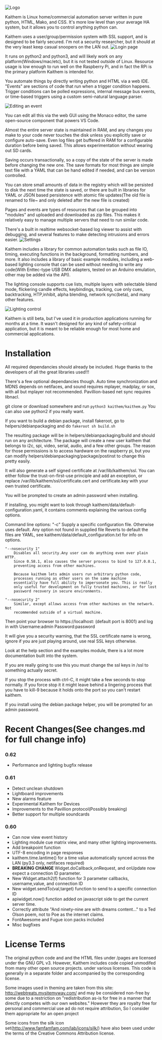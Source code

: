 ![Logo](kaithem/data/static/img/klogoapr22.jpg)

Kaithem is Linux home/commercial automation server written in pure python, HTML, Mako, and CSS. It's more low level than your average HA system, but it allows you to control anything python can.

Kaithem uses a user/group/permission system with SSL support, and is designed to be fairly secured.
I'm not a security researcher, but it should at the very least keep casual snoopers on the LAN out.
![Login page](screenshots/login.png)


It runs on python2 and python3, and will likely work on any platform(Windows/mac/etc), but it is not tested outside of Linux. Resource usage is low enough to run well on the Raspberry Pi, and in fact the RPi is the primary platform Kaithem is intended for.

You automate things by directly writing python and HTML via a web IDE. "Events" are sections of code that run when a trigger condition happens. Trigger conditions can be polled expressions, internal message bus
events, or time-based triggers using a custom semi-natural language parser.

![Editing an event](screenshots/edit-event.jpg)

You can edit all this via the web GUI using the Monaco editor, the same open-source component that powers
VS Code.

Almost the entire server state is maintained in RAM, and any changes you make to your code never touches the disk unless you explicitly save or configure auto-save. Even log files get buffered in RAM for a configurable duration before being saved. This allows experimentation without wearing out SD cards.

Saving occurs transactionally, so a copy of the state of the server is made before changing the new one. The save formats for most things are simple text file with a YAML that can be hand edited if needed, and can be version controlled.



You can store small amounts of data in the registry which will be persisted to disk the next time the state is saved, or there are built in libraries for YAML or JSON based persistence with atomic file updates(The old file is renamed to file~ and only deleted after the new file is created)

Pages and events are types of resources that can be grouped into "modules" and uploaded and downloaded as zip files. This makes it relatively easy to manage multiple servers that need to run similar code.

There's a built in realtime websocket-based log viewer to assist with debugging, and several features to
make detecting intrusions and errors easier.
![Settings](screenshots/settings.jpg)

Kaithem includes a library for common automation tasks such as file IO, timing, executing functions in the background, formatting numbers, and more. It also includes a library of basic example modules, including a
web-based lighting console that can be used without needing to write any code(With Enttec-type USB DMX adapters, tested on an Arduino emulation, other may be added via the API).

The lighting console supports cue lists, multiple layers with selectable blend mode, flickering candle effects, keybindings, tracking, cue only cues, backtracking, HTP,inhibit, alpha blending, network sync(beta), and many other features.

![Lighting control](screenshots/lighting.jpg)

Kaithem is still beta, but I've used it in production applications running for months at a time. It wasn't
designed for any kind of safety-critical application, but it is meant to be reliable enough for most home and commercial applications.

Installation
============

All required dependancies should already be included. Huge thanks to the developers of all the great libraries used!!!

There's a few optional dependancies though. Auto time synchronization and MDNS depends on netifaces, and sound requires mplayer, madplay, or sox, with all but mplayer not recommended. Pavillion-based net sync requires libnacl.

git clone or download somewhere and run `python3 kaithem/kaithem.py`
You can also use python2 if you really want.

If you want to build a debian package, install fakeroot, go to helpers/debianpackaging and do
`fakeroot sh build.sh`

The resulting package will be in helpers/debianpackaging/build and should run on any architecture.
The package will create a new user kaithem that belongs to i2c, spi, video, serial, audio, and a few other
groups. The reason for those permissions is to access hardware on the raspberry pi, but you can
modify helpers/debianpackaging/package/postinst to change this pretty easily.

It will also generate a self signed certificate at /var/lib/kaithem/ssl. You can either follow the trust-on-first-use principle and add an exception, or replace /var/lib/kaithem/ssl/certificate.cert and
certificate.key with your own trusted certificate.

You will be prompted to create an admin password when installing.

If installing, you might want to look through kaithem/data/default-configuration.yaml, it contains
comments explaining the various config options.

Command line options:
    "-c"
        Supply a specific configuration file. Otherwise uses default. Any option not found in supplied file
        Reverts to default the files are YAML, see kaithem/data/default_configuration.txt for info on options.

    "--nosecurity 1"
        Disables all security.Any user can do anything even over plain HTTP. 
        Since 0.58.1, Also causes the server process to bind to 127.0.0.1, 
        preventing access from other machines.

        Because kaithem lets admin users run arbitrary python code,
        processes running as other users on the same machine
        essentially have full ability to impersonate you. This is really
        only useful for development on fully trusted machines, or for lost
        password recovery in secure environments.

    "--nosecurity 2"
        Similar, except allows access from other machines on the network. Not
        recommended outside of a virtual machine.

Then point your browser to https://localhost:<yourport> (default port is 8001)
and log in with Username:admin Password:password

It will give you a security warning, that the SSL certificate name is wrong,
ignore if you are just playing around, use real SSL keys otherwise.

Look at the help section and the examples module, there is a lot more documentation built into the system.

If you are really going to use this you must change the ssl keys in /ssl to something actually secret.

If you stop the process with ctrl-C, it might take a few seconds to stop normally.
If you force stop it it might leave behind a lingering process that you have to kill-9 because it holds onto the port so you can't restart kaithem.


If you install using the debian package helper, you will be prompted for an admin password.

Recent Changes(See changes.md for full change info)
=============

### 0.62
- Performance and lighting bugfix release

### 0.61

-   Detect unclean shutdown
-   Lightboard improvements
-   New alarms feature
-   Experimental Kaithem for Devices
-   Improvements to the Pavillion protocol(Possibly breaking)
-   Better support for multiple soundcards

### 0.60

-   Can now view event history
-   Lighting module cue matrix view, and many other lighting improvements.
-   Add breakpoint function
-   UTF-8 encoding in page responses
-   kaithem.time.lantime() for a time value automatically synced across the LAN (py3.3 only, netifaces required)
-   **BREAKING CHANGE** Widget.doCallback,onRequest, and onUpdate now expect a connection ID parameter.
-   New Widget.attach2(f) function for 3 parameter callbacks, username,value, and connection ID
-   New widget.sendTo(val,target) function to send to a specific connection ID
-   apiwidget.now() function added on javascript side to get the current server time.
-   Correctly attribute "And ninety-nine are with dreams content..." to a Ted Olson poem, not to Poe as the internet claims.
-   FontAwesome and Fugue icon packs included
-   Misc bugfixes

License Terms
=============
The original python code and and the HTML files under /pages are licensed under the GNU GPL v3.
However, Kaithem includes code copied unmodifed from many other open source projects. under various licenses. This code is generally in a separate folder and accompanied by the corresponding license.

Some images used in theming are taken from this site: http://webtreats.mysitemyway.com/ and may be considered non-free
by some due to a restriction on "redistribution as-is for free in a manner that directly competes with our own websites."
However they are royalty free for personal and commercial use ad do not require attribution, So I consider them appropriate
for an open project

Some icons from the silk icon set(http://www.famfamfam.com/lab/icons/silk/) have also been used under the terms of the Creative Commons Attribution license.
